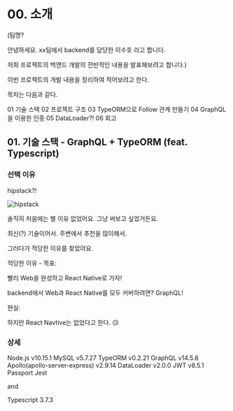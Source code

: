 # 00. 소개

(팀명?

안녕하세요. xx팀에서 backend를 담당한 이수호 라고 합니다.

저희 프로젝트의 백앤드 개발의 전반적인 내용을 발표해보려고 합니다.)

이번 프로젝트의 개발 내용을 정리하여 적어보려고 한다.

목차는 다음과 같다.

01 기술 스택
02 프로젝트 구조
03 TypeORM으로 Follow 관계 만들기
04 GraphQL을 이용한 인증
05 DataLoader?!
06 회고

## 01. 기술 스택 - GraphQL + TypeORM (feat. Typescript)

### 선택 이유

hipstack?!

![hipstack](https://drive.google.com/uc?export=view&id=1qAV71RoQqr_e_By3KXInjjA4P0pdxYD3)

솔직히 처음에는 별 이유 없었어요. 그냥 써보고 싶었거든요.

최신(?) 기술이어서. 주변에서 추천을 많이해서.

그러다가 적당한 이유를 찾았어요.

적당한 이유 - 목표:

빨리 Web을 완성하고 React Native로 가자!

backend에서 Web과 React Native를 모두 커버하려면? GraphQL!

현실:

하지만 React Navtive는 없었다고 한다. 😥

### 상세

Node.js v10.15.1
MySQL v5.7.27
TypeORM v0.2.21
GraphQL v14.5.8
Apollo(apollo-server-express) v2.9.14
DataLoader v2.0.0
JWT v8.5.1
Passport
Jest

and

Typescript 3.7.3
